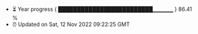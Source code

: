 - ⏳ Year progress { █████████████████████████▁▁▁▁▁ } 86.41 %
- ⏰ Updated on Sat, 12 Nov 2022 09:22:25 GMT

